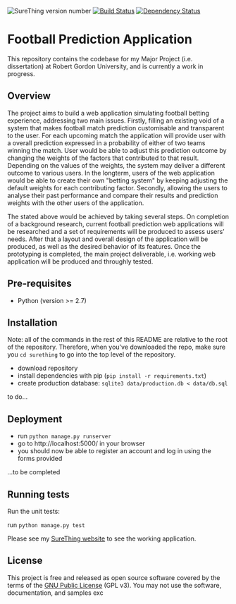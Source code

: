 ![SureThing version number](https://img.shields.io/badge/version-0.1.0-lightgrey.svg) [![Build Status](https://magnum.travis-ci.com/marinamarina/sure-thing.svg?token=mjEQw6pBznfzG3bFcBry&branch=master)](https://magnum.travis-ci.com/marinamarina/sure-thing)
[![Dependency Status](https://www.versioneye.com/user/projects/54eba57748b34132bb000002/badge.png)](https://www.versioneye.com/user/projects/54eba57748b34132bb000002)


# Football Prediction Application
This repository contains the codebase for my Major Project (i.e. dissertation) at Robert Gordon University, and is currently a work in progress.

## Overview

The project aims to build a web application simulating football betting experience, addressing two main issues. Firstly, filling an existing void of a system that makes football match prediction customisable and transparent to the user. For each upcoming match the application will provide user with a overall prediction expressed in a probability of either of two teams winning the match. User would be able to adjust this prediction outcome by changing the weights of the factors that contributed to that result. Depending on the values of the weights, the system may deliver a different outcome to various users. In the longterm, users of the web application would be able to create their own "betting system" by keeping adjusting the default weights for each contributing factor. Secondly, allowing the users to analyse their past performance and compare their results and prediction weights with the other users of the application. 

The stated above would be achieved by taking several steps. On completion of a background research, 
current football prediction web applications will be researched and a set of requirements will be produced to assess users’ needs. After that a layout and overall design of the application will be produced, as well as the desired behavior of its features. Once the prototyping is completed, the main project deliverable, i.e. working web application will be produced and throughly tested. 

## Pre-requisites

* Python (version >= 2.7)

## Installation

Note: all of the commands in the rest of this README are relative to the root of the repository. Therefore, when you've downloaded the repo, make sure you `cd surething` to go into the top level of the repository.

* download repository
* install dependencies with pip (`pip install -r requirements.txt`)
* create production database: `sqlite3 data/production.db < data/db.sql`

to do...

## Deployment

* run `python manage.py runserver`
* go to http://localhost:5000/ in your browser
* you should now be able to register an account and log in using the forms provided

...to be completed

## Running tests

Run the unit tests:

run `python manage.py test`


Please see my [SureThing website](http://www.surething.click/) to see the working application. 

## License
This project is free and released as open source software covered by the terms of the [GNU Public License](http://www.gnu.org/licenses/gpl-3.0.html) (GPL v3). You may not use the software, documentation, and samples exc

